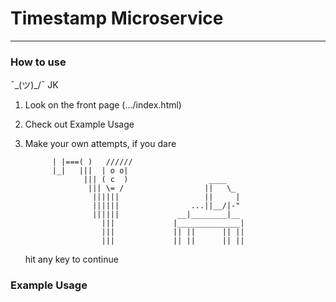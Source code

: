 
# Timestamp Microservice
---

### How to use

¯\_(ツ)_/¯
JK

1. Look on the front page (.../index.html)
2. Check out Example Usage 
3. Make your own attempts, if you dare 

  
             
             | |===( )   //////
             |_|   |||  | o o|
                    ||| ( c  )                  ____
                     ||| \= /                  ||   \_
                      ||||||                   ||     |
                      ||||||                ...||__/|-"
                      ||||||             __|________|__
                        |||             |______________|
                        |||             || ||      || ||
                        |||             || ||      || ||


     hit any key to continue
     
### Example Usage      